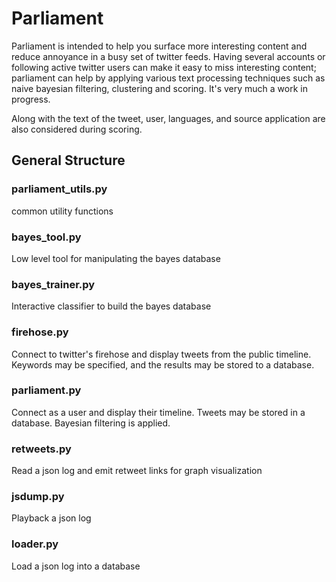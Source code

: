 # Parliament

Parliament is intended to help you surface more interesting content and reduce
annoyance in a busy set of twitter feeds. Having several accounts or following
active twitter users can make it easy to miss interesting content;  parliament
can help by applying various text processing techniques such as naive bayesian
filtering, clustering and scoring. It's very much a work in progress.

Along with the text of the tweet, user, languages, and source application are
also considered during scoring.

## General Structure

### parliament_utils.py
common utility functions

### bayes_tool.py
Low level tool for manipulating the bayes database

### bayes_trainer.py
Interactive classifier to build the bayes database

### firehose.py
Connect to twitter's firehose and display tweets from the public timeline.
Keywords may be specified, and the results may be stored to a database.

### parliament.py
Connect as a user and display their timeline. Tweets may be stored in a
database. Bayesian filtering is applied.

### retweets.py
Read a json log and emit retweet links for graph visualization

### jsdump.py
Playback a json log

### loader.py
Load a json log into a database
